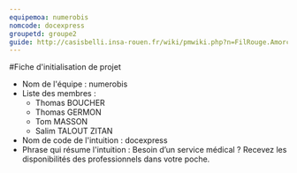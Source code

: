 ```yaml
---
equipemoa: numerobis
nomcode: docexpress
groupetd: groupe2
guide: http://casisbelli.insa-rouen.fr/wiki/pmwiki.php?n=FilRouge.AmorcerProjet
---
```

#Fiche d'initialisation de projet

- Nom de l'équipe : numerobis
- Liste des membres : 
  - Thomas BOUCHER
  - Thomas GERMON 
  - Tom MASSON
  - Salim TALOUT ZITAN
- Nom de code de l'intuition : docexpress
- Phrase qui résume l'intuition : Besoin d’un service médical ? Recevez les disponibilités des professionnels dans votre poche.
